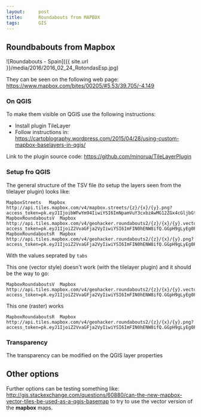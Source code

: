```yaml
---
layout:     post
title:      Roundabouts from MAPBOX
tags:       GIS
---
```


## Roundbabouts from Mapbox

![Roundabouts - Spain]({{ site.url }}/media/2016/2016_02_24_RotondasEsp.jpg)

They can be seen on the following web page: <https://www.mapbox.com/bites/00205/#5.53/39.705/-4.149>

### On QGIS

To make them visible on QGIS use the following instructions:

- Install plugin TileLayer
- Follow instructions in: <https://cartoblography.wordpress.com/2015/04/28/using-custom-mapbox-baselayers-in-qgis/>

Link to the plugin source code: <https://github.com/minorua/TileLayerPlugin>

### Setup fro QGIS

The general structure of the TSV file (to setup the layers seen from the tilelayer plugin) looks like:

```
MapboxStreets	Mapbox	http://api.tiles.mapbox.com/v4/mapbox.streets/{z}/{x}/{y}.png?access_token=pk.eyJ1IjoibWFwYm94IiwiYSI6ImNpamVuY3cxbzAwMG12ZGx4cGljbGtqMGUifQ.vpDqms08MBqoRgp667Yz5Q
MapboxRoundaboutsV	Mapbox	http://api.tiles.mapbox.com/v4/geohacker.roundabouts2/{z}/{x}/{y}.vector.pbf?access_token=pk.eyJ1IjoiZ2VvaGFja2VyIiwiYSI6ImFIN0hENW8ifQ.GGpH9gLyEg0PZf3NPQ7Vrg
MapboxRoundaboutsR	Mapbox	http://api.tiles.mapbox.com/v4/geohacker.roundabouts2/{z}/{x}/{y}.png?access_token=pk.eyJ1IjoiZ2VvaGFja2VyIiwiYSI6ImFIN0hENW8ifQ.GGpH9gLyEg0PZf3NPQ7Vrg
```
With the values seprated by ```tabs```

This one (vector style) doesn't work (with the tilelayer plugin) and it should be the way to go:

```
MapboxRoundaboutsV	Mapbox	http://api.tiles.mapbox.com/v4/geohacker.roundabouts2/{z}/{x}/{y}.vector.pbf?access_token=pk.eyJ1IjoiZ2VvaGFja2VyIiwiYSI6ImFIN0hENW8ifQ.GGpH9gLyEg0PZf3NPQ7Vrg
```

This one (raster) works

```
MapboxRoundaboutsR	Mapbox	http://api.tiles.mapbox.com/v4/geohacker.roundabouts2/{z}/{x}/{y}.png?access_token=pk.eyJ1IjoiZ2VvaGFja2VyIiwiYSI6ImFIN0hENW8ifQ.GGpH9gLyEg0PZf3NPQ7Vrg
```

### Transparency

The transparency can be modified on the QGIS layer properties

## Other options

Further options can be testing something like: <http://gis.stackexchange.com/questions/60880/can-the-new-mapbox-vector-tiles-be-used-as-a-qgis-basemap> to try to use the vector version of the **mapbox** maps.



